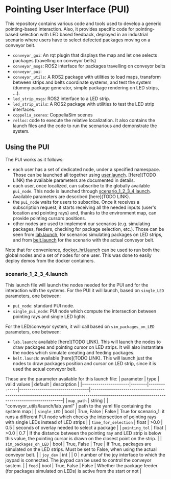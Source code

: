 # Pointing User Interface (PUI)
This repository contains various code and tools used to develop a generic pointing-based interaction. Also, it provides specific code for pointing-based selection with LED based feedback, deployed in an industrial scenario where users have to select defected packages moving on a conveyor belt.
- `conveyor_gui`: An rqt plugin that displays the map and let one selects packages (travelling on conveyor belts)
- `conveyor_msgs`: ROS2 interface for packages travelling on conveyor belts
- `conveyor_pui`: 
- `conveyor_utils`: A ROS2 package with utilities to load maps, transform between strips and belts coordinate systems, and test the system (dummy package generator, simple package rendering on LED strips, ...).
- `led_strip_msgs`: ROS2 interface to a LED strip.
- `led_strip_utils`: A ROS2 package with utilities to test the LED strip interfaces.
- `coppelia_scenes`: CoppeliaSim scenes
- `relloc`: code to execute the relative localization. It also contains the launch files and the code to run the scenarious and demonstrate the system. 

## Using the PUI
The PUI works as it follows:
- each user has a set of dedicated node, under a specified namespace. Those can be launched all together using [user.launch](#relloc/launch/user.launch). [Here](TODO LINK) the available parameters are documented in details.
- each user, once localized, can subscribe to the globally available `pui_node`. This node is launched through [scenario_1_2_3_4.launch](relloc/launch/scenario_1_2_3_4.launch). Available parameters are described [here](TODO LINK).
- the `pui_node` waits for users to subscribe. Once it receives a subscription request, it starts receiving all the needed inputs (user's location and pointing rays) and, thanks to the environment map, can provide pointing cursors positions.
- other nodes are used to implement our scenarios (e.g. simulating packages, feeders, checking for package selection, etc.). Those can be seen from [lab.launch](code/conveyor_utils/launch/lab.launch), for scenarios simulating packages on LED strips, and from [belt.launch](code/conveyor_utils/launch/belt.launch) for the scenario with the actual conveyor belt.

Note that for convenience, [docker_hri.launch](relloc/launch/docker_hri.launch) can be used to run both the global nodes and a set of nodes for one user. This was done to easily deploy demos from the docker containers.

### scenario_1_2_3_4.launch
This launch file will launch the nodes needed for the PUI and for the interaction with the systems.
For the PUI it will launch, based on `single_LED` parameters, one between:
- `pui_node`: standard PUI node.
- `single_pui_node`: PUI node which compute the intersection between pointing rays and single LED lights.

For the LED/conveyor system, it will call based on `sim_packages_on_LED` parameters, one between:
- `lab.launch`: available [here](TODO LINK). This will launch the nodes to draw packages and pointing cursor on LED strips. It will also instantiate the nodes which simulate creating and feeding packages.
- `belt.launch`: available [here](TODO LINK). This will launch just the nodes to draw packages position and cursor on LED strip, since it is used the actual conveyor belt.

These are the parameter available for this launch file:
| parameter             | type   | valid values | default                          | description                                                                                                                                  |
|-----------------------|--------|--------------|----------------------------------|----------------------------------------------------------------------------------------------------------------------------------------------|
| `map_path`            | string |              | "conveyor_utils/launch/lab.yaml" | path to the yaml file containing the system map                                                                                              |
| `single_LED`          | bool   | True, False  | False                            | True for scenario_1: it runs a different PUI node which  checks the intersection of pointing rays with single LEDs instead of LED strips     |
| `time_for_selection`  | float  | >0.0         | 0.5                              | seconds of overlay needed to select a package                                                                                                |
| `pointing_tol`        | float  | >0.0         | 0.7                              | If the distance between the pointing ray and LED strip is below this value,  the pointing cursor is drawn on the closest point on the strip. |
| `sim_packages_on_LED` | bool   | True, False  | True                             | If True, packages are simulated on the LED strips. Must be set to False,  when using the actual conveyor belt.                               |
| `joy_dev`             | int    |              | 0                                | number of the joy interface to which the joypad is connected. The joypad can be used  to control the conveyor system.                        |
| `feed`                | bool   | True, False  | False                            | Whether the package feeder (for packages simulated on LEDs) is active from the start or not                                                  |
